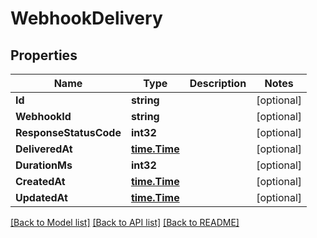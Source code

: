 # WebhookDelivery

## Properties

Name | Type | Description | Notes
------------ | ------------- | ------------- | -------------
**Id** | **string** |  | [optional] 
**WebhookId** | **string** |  | [optional] 
**ResponseStatusCode** | **int32** |  | [optional] 
**DeliveredAt** | [**time.Time**](time.Time.md) |  | [optional] 
**DurationMs** | **int32** |  | [optional] 
**CreatedAt** | [**time.Time**](time.Time.md) |  | [optional] 
**UpdatedAt** | [**time.Time**](time.Time.md) |  | [optional] 

[[Back to Model list]](../README.md#documentation-for-models) [[Back to API list]](../README.md#documentation-for-api-endpoints) [[Back to README]](../README.md)


